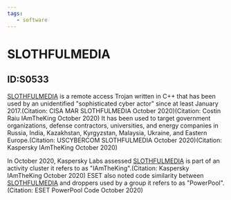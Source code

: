 ```yaml
---
tags:
   - software
---
```

# SLOTHFULMEDIA
## ID:S0533
[SLOTHFULMEDIA](/mitre/software/S0533) is a remote access Trojan written in C++ that has been used by an unidentified "sophisticated cyber actor" since at least January 2017.(Citation: CISA MAR SLOTHFULMEDIA October 2020)(Citation: Costin Raiu IAmTheKing October 2020) It has been used to target government organizations, defense contractors, universities, and energy companies in Russia, India, Kazakhstan, Kyrgyzstan, Malaysia, Ukraine, and Eastern Europe.(Citation: USCYBERCOM SLOTHFULMEDIA October 2020)(Citation: Kaspersky IAmTheKing October 2020)  

In October 2020, Kaspersky Labs assessed [SLOTHFULMEDIA](/mitre/software/S0533) is part of an activity cluster it refers to as "IAmTheKing".(Citation: Kaspersky IAmTheKing October 2020) ESET also noted code similarity between [SLOTHFULMEDIA](/mitre/software/S0533) and droppers used by a group it refers to as "PowerPool".(Citation: ESET PowerPool Code October 2020) 
